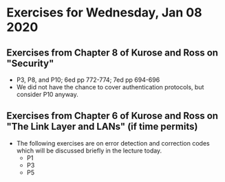 # Exercises for Wednesday, Jan 08 2020

## Exercises from Chapter 8 of Kurose and Ross on "Security"
* P3, P8, and P10; 6ed pp 772-774; 7ed pp 694-696
* We did not have the chance to cover authentication protocols, but consider P10 anyway.

## Exercises from Chapter 6 of Kurose and Ross on "The Link Layer and LANs" (if time permits)
* The following exercises are on error detection and correction codes which will be discussed briefly in the lecture today.
  * P1
  * P3
  * P5

